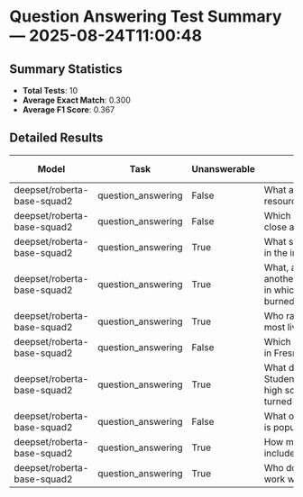 # Question Answering Test Summary — 2025-08-24T11:00:48
## Summary Statistics
- **Total Tests**: 10
- **Average Exact Match**: 0.300
- **Average F1 Score**: 0.367

## Detailed Results
| Model | Task | Unanswerable | Input | Expected Answers | Output | Exact Match | F1 Score |
|---|---|---|---|---|---|---|---|
| deepset/roberta-base-squad2 | question_answering | False | What&nbsp;are&nbsp;two&nbsp;basic&nbsp;primary​resources&nbsp;used&nbsp;to&nbsp;guage&nbsp;complexity? | time&nbsp;and&nbsp;storage,&nbsp;time&nbsp;and​storage,&nbsp;time&nbsp;and&nbsp;storage | time&nbsp;and&nbsp;storage | 1.000 | 1.000 |
| deepset/roberta-base-squad2 | question_answering | False | Which&nbsp;oil&nbsp;producer&nbsp;is&nbsp;a​close&nbsp;ally&nbsp;of&nbsp;the&nbsp;United​States? | iran,&nbsp;iran,&nbsp;iran,&nbsp;iran,&nbsp;iran | Iran | 1.000 | 1.000 |
| deepset/roberta-base-squad2 | question_answering | True | What&nbsp;stage&nbsp;usually&nbsp;takes&nbsp;place​in&nbsp;the&nbsp;irrelevant&nbsp;committees? |  | Stage&nbsp;1 | 0.000 | 0.000 |
| deepset/roberta-base-squad2 | question_answering | True | What,&nbsp;aside&nbsp;from&nbsp;firebox,&nbsp;is​another&nbsp;name&nbsp;for&nbsp;the&nbsp;space​in&nbsp;which&nbsp;combustible&nbsp;material&nbsp;is​burned&nbsp;in&nbsp;the&nbsp;electric&nbsp;heating​element? |  | combustion&nbsp;chamber | 0.000 | 0.000 |
| deepset/roberta-base-squad2 | question_answering | True | Who&nbsp;ranked&nbsp;Warsaw&nbsp;as&nbsp;22nd​most&nbsp;liveable&nbsp;city&nbsp;in&nbsp;the​world? |  | the&nbsp;Economist&nbsp;Intelligence&nbsp;Unit | 0.000 | 0.000 |
| deepset/roberta-base-squad2 | question_answering | False | Which&nbsp;company&nbsp;provides&nbsp;train&nbsp;service​in&nbsp;Fresno? | amtrak&nbsp;san&nbsp;joaquins,&nbsp;amtrak&nbsp;san​joaquins,&nbsp;amtrak&nbsp;san&nbsp;joaquins | Amtrak&nbsp;San&nbsp;Joaquins | 1.000 | 1.000 |
| deepset/roberta-base-squad2 | question_answering | True | What&nbsp;does&nbsp;The&nbsp;Private&nbsp;Education​Student&nbsp;Financial&nbsp;Assistance&nbsp;help&nbsp;current​high&nbsp;school&nbsp;students&nbsp;who&nbsp;are​turned&nbsp;away&nbsp;do? |  | pursue&nbsp;college/technical&nbsp;education&nbsp;in&nbsp;private​colleges&nbsp;and&nbsp;universities | 0.000 | 0.000 |
| deepset/roberta-base-squad2 | question_answering | False | What&nbsp;other&nbsp;kind&nbsp;of&nbsp;sport​is&nbsp;popular&nbsp;in&nbsp;southern&nbsp;California? | college,&nbsp;college,&nbsp;college | College&nbsp;sports | 0.000 | 0.667 |
| deepset/roberta-base-squad2 | question_answering | True | How&nbsp;many&nbsp;temperature&nbsp;reconstructions&nbsp;were​included&nbsp;in&nbsp;the&nbsp;second&nbsp;assessment​report? |  | 12 | 0.000 | 0.000 |
| deepset/roberta-base-squad2 | question_answering | True | Who&nbsp;do&nbsp;clinical&nbsp;pharmacists&nbsp;never​work&nbsp;with? |  | physicians&nbsp;and&nbsp;other&nbsp;healthcare&nbsp;professionals | 0.000 | 0.000 |

